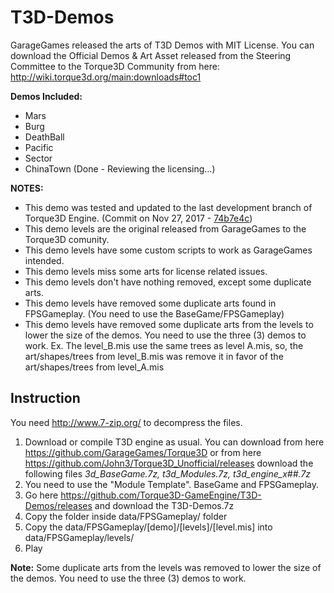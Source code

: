 # T3D-Demos

GarageGames released the arts of T3D Demos with MIT License. You can download the Official Demos & Art Asset released from the Steering Committee to the Torque3D Community from here: http://wiki.torque3d.org/main:downloads#toc1

**Demos Included:**
- Mars
- Burg
- DeathBall
- Pacific
- Sector
- ChinaTown (Done - Reviewing the licensing...)

**NOTES:**
* This demo was tested and updated to the last development branch of Torque3D Engine. (Commit on Nov 27, 2017 - [74b7e4c](https://github.com/GarageGames/Torque3D/tree/74b7e4cd89f4a0fee65d3f831c35df349d16f8c3))
* This demo levels are the original released from GarageGames to the Torque3D comunity.
* This demo levels have some custom scripts to work as GarageGames intended.
* This demo levels miss some arts for license related issues.
* This demo levels don't have nothing removed, except some duplicate arts.
* This demo levels have removed some duplicate arts found in FPSGameplay. (You need to use the BaseGame/FPSGameplay)
* This demo levels have removed some duplicate arts from the levels to lower the size of the demos. You need to use the three (3) demos to work. Ex. The level_B.mis use the same trees as level A.mis, so, the art/shapes/trees from level_B.mis was remove it in favor of the art/shapes/trees from level_A.mis


## Instruction

You need http://www.7-zip.org/ to decompress the files.

1) Download or compile T3D engine as usual. You can download from here https://github.com/GarageGames/Torque3D or from here https://github.com/John3/Torque3D_Unofficial/releases download the following files *3d_BaseGame.7z, t3d_Modules.7z, t3d_engine_x##.7z*
2) You need to use the "Module Template". BaseGame and FPSGameplay.
3) Go here https://github.com/Torque3D-GameEngine/T3D-Demos/releases and download the T3D-Demos.7z
4) Copy the folder inside data/FPSGameplay/ folder
4) Copy the data/FPSGameplay/[demo]/[levels]/[level.mis] into data/FPSGameplay/levels/
5) Play

**Note:** Some duplicate arts from the levels was removed to lower the size of the demos. You need to use the three (3) demos to work.
